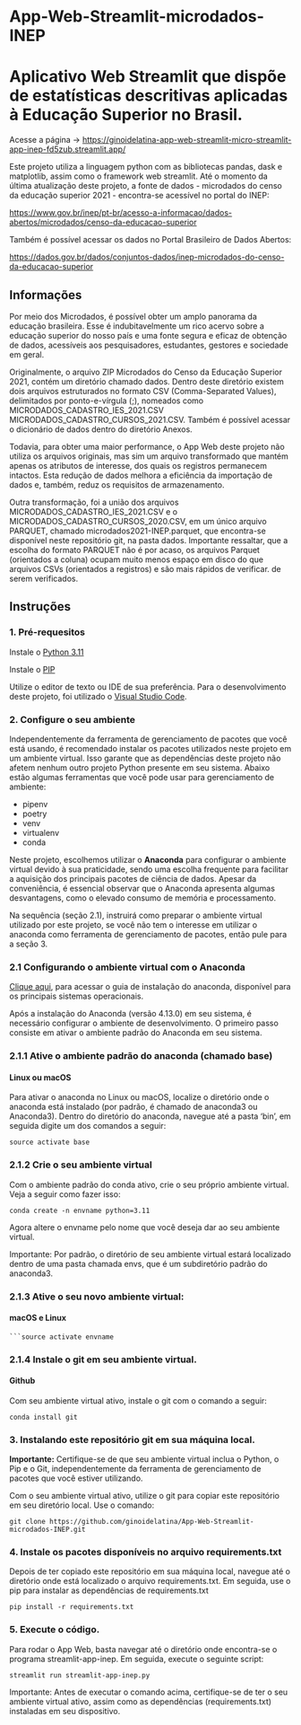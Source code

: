 # App-Web-Streamlit-microdados-INEP
# Aplicativo Web Streamlit que dispõe de estatísticas descritivas aplicadas à Educação Superior no Brasil.
Acesse a página -> <https://ginoidelatina-app-web-streamlit-micro-streamlit-app-inep-fd5zub.streamlit.app/>

Este projeto utiliza a linguagem python com as bibliotecas pandas, dask e matplotlib, assim como o framework web streamlit. 
Até o momento da última atualização deste projeto, a fonte de dados  - microdados do censo da educação superior 2021 - encontra-se acessível no 
portal do INEP: 

<https://www.gov.br/inep/pt-br/acesso-a-informacao/dados-abertos/microdados/censo-da-educacao-superior>

Também é possível acessar os dados no Portal Brasileiro de Dados Abertos:

<https://dados.gov.br/dados/conjuntos-dados/inep-microdados-do-censo-da-educacao-superior>

## Informações

Por meio dos Microdados, é possível obter um amplo panorama da educação brasileira. Esse é indubitavelmente um rico acervo sobre a educação superior 
do nosso país e uma fonte segura e eficaz de obtenção de dados, acessíveis aos pesquisadores, estudantes, gestores e sociedade em geral.

Originalmente, o arquivo ZIP Microdados do Censo da Educação Superior 2021, contém um diretório chamado dados. Dentro deste diretório existem dois
arquivos estruturados no formato CSV (Comma-Separated Values), delimitados por ponto-e-vírgula (;), nomeados como MICRODADOS_CADASTRO_IES_2021.CSV
MICRODADOS_CADASTRO_CURSOS_2021.CSV. Também é possível acessar o dicionário de dados dentro do diretório Anexos.

Todavia, para obter uma maior performance, o App Web deste projeto não utiliza os arquivos originais, mas sim um arquivo transformado que mantém apenas
os atributos de interesse, dos quais os registros permanecem intactos. Esta redução de dados melhora a eficiência da importação de dados e, também, reduz
os requisitos de armazenamento.

Outra transformação, foi a união dos arquivos MICRODADOS_CADASTRO_IES_2021.CSV e o MICRODADOS_CADASTRO_CURSOS_2020.CSV, em um único arquivo PARQUET,
chamado microdados2021-INEP.parquet, que encontra-se disponível neste repositório git, na pasta dados. Importante ressaltar, que a escolha do formato
PARQUET não é por acaso, os arquivos Parquet (orientados a coluna) ocupam muito menos espaço em disco do que arquivos CSVs (orientados a registros) 
e são mais rápidos de verificar. de serem verificados.


## Instruções

### 1. Pré-requesitos
  Instale o [Python 3.11](https://www.python.org/downloads)
  
  Instale o [PIP](https://pip.pypa.io/en/stable/installation)
  
  Utilize o editor de texto ou IDE de sua preferência. Para o desenvolvimento deste projeto, foi utilizado o [Visual Studio Code](https://code.visualstudio.com/download).



### 2. Configure o seu ambiente
  Independentemente da ferramenta de gerenciamento de pacotes que você está usando, é recomendado instalar os pacotes utilizados neste projeto em um ambiente virtual. Isso garante que as dependências deste projeto não afetem nenhum outro projeto Python presente em seu sistema.
  Abaixo estão algumas ferramentas que você pode usar para gerenciamento de ambiente:
  - pipenv
  - poetry
  - venv
  - virtualenv
  - conda

Neste projeto, escolhemos utilizar o **Anaconda** para configurar o ambiente virtual devido à sua praticidade, sendo uma escolha frequente para facilitar a aquisição dos principais pacotes de ciência de dados. Apesar da conveniência, é essencial observar que o Anaconda apresenta algumas desvantagens, como o elevado consumo de memória e processamento.

  Na sequência (seção 2.1), instruirá como preparar o ambiente virtual utilizado por este projeto, se você não tem o interesse em utilizar o anaconda como ferramenta de gerenciamento de pacotes, então pule para a seção 3.


### 2.1 Configurando o ambiente virtual com o Anaconda

[Clique aqui](https://docs.anaconda.com/anaconda/instal), para acessar o guia de instalação do anaconda, disponível para os principais sistemas operacionais.

Após a instalação do Anaconda (versão 4.13.0) em seu sistema, é necessário configurar o ambiente de desenvolvimento. O primeiro passo consiste em ativar o ambiente padrão do Anaconda em seu sistema.


### 2.1.1 Ative o ambiente padrão do anaconda (chamado base)
  
#### Linux ou macOS
Para ativar o anaconda no Linux ou macOS, localize o diretório onde o anaconda está instalado (por padrão, é chamado de anaconda3 ou
Anaconda3). Dentro do diretório do anaconda, navegue até a pasta ‘bin’, em seguida digite um dos comandos a seguir:

	source activate base


### 2.1.2 Crie o seu ambiente virtual
Com o ambiente padrão do conda ativo, crie o seu próprio ambiente virtual. Veja a seguir como fazer isso:

	conda create -n envname python=3.11

Agora altere o envname pelo nome que você deseja dar ao seu ambiente virtual. 

Importante: Por padrão, o diretório de seu ambiente virtual estará localizado dentro de uma pasta chamada envs, que é um subdiretório padrão do
anaconda3. 


### 2.1.3 Ative o seu novo ambiente virtual:
  
#### macOS e Linux
        
	```source activate envname  


### 2.1.4 Instale o git em seu ambiente virtual.
  
#### Github
Com seu ambiente virtual ativo, instale o git com o comando a seguir: 
      	
	conda install git



### 3. Instalando este repositório git em sua máquina local.
  
**Importante:** Certifique-se de que seu ambiente virtual inclua o Python, o Pip e o Git, independentemente da ferramenta de gerenciamento de pacotes que você estiver utilizando.
  
Com o seu ambiente virtual ativo, utilize o git para copiar este repositório em seu diretório local. Use o comando:
      	
	git clone https://github.com/ginoidelatina/App-Web-Streamlit-microdados-INEP.git


### 4. Instale os pacotes disponíveis no arquivo requirements.txt
Depois de ter copiado este repositório em sua máquina local, navegue até o diretório onde está localizado o arquivo requirements.txt. 
Em seguida, use o pip para instalar as dependências de requirements.txt

	pip install -r requirements.txt


### 5. Execute o código.

Para rodar o App Web, basta navegar até o diretório onde encontra-se o programa streamlit-app-inep. Em seguida, execute o seguinte script:

	streamlit run streamlit-app-inep.py 
	
Importante: Antes de executar o comando acima, certifique-se de ter o seu ambiente virtual ativo, assim como as dependências (requirements.txt)
instaladas em seu dispositivo.


